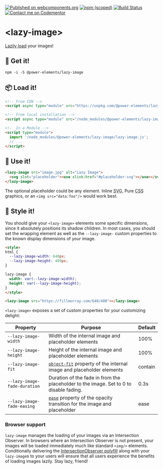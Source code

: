 [![Published on webcomponents.org](https://img.shields.io/badge/webcomponents.org-published-blue.svg)](https://www.webcomponents.org/element/@power-elements/lazy-image)
[![npm (scoped)](https://img.shields.io/npm/v/@cycle/core.svg)](https://www.npmjs.com/package/@power-elements/lazy-image)
[![Build Status](https://travis-ci.org/bennypowers/lazy-image.svg?branch=master)](https://travis-ci.org/bennypowers/lazy-image)
[![Contact me on Codementor](https://cdn.codementor.io/badges/contact_me_github.svg)](https://www.codementor.io/bennyp?utm_source=github&utm_medium=button&utm_term=bennyp&utm_campaign=github)

# <lazy-image\>

[Lazily load](https://wp-rocket.me/blog/lazyloading/) your images!

## 🚛 Get it!
```
npm -i -S @power-elements/lazy-image
```

## 📦 Load it!
```html
<!-- From CDN -->
<script async type="module" src="https://unpkg.com/@power-elements/lazy-image/lazy-image.js"></script>

<!-- From local installation -->
<script async type="module" src="/node_modules/@power-elements/lazy-image/lazy-image.js"></script>

<!-- In a Module -->
<script type="module">
  import '/node_modules/@power-elements/lazy-image/lazy-image.js';
  // ...
</script>
```

## 💪 Use it!
```html
<lazy-image src="image.jpg" alt="Lazy Image">
  <svg slot="placeholder"><use xlink:href="#placeholder-svg"></use></svg>
</lazy-image>
```

The optional placeholder could be any element. Inline <abbr title="Scalable Vector Graphics">SVG</abbr>, Pure <abbr title="Cascading Style Sheets">CSS</abbr> graphics, or an `<img src="data:foo"/>` would work best.

## 💄 Style it!
You should give your `<lazy-image>` elements some specific dimensions, since it absolutely positions its shadow children. In most cases, you should set the wrapping element as well as the `--lazy-image-` custom properties to the known display dimensions of your image.

```html
<style>
html {
  --lazy-image-width: 640px;
  --lazy-image-height: 480px;
}

lazy-image {
  width: var(--lazy-image-width);
  height: var(--lazy-image-height);
}
</style>

<lazy-image src="https://fillmurray.com/640/480"></lazy-image>
```

`<lazy-image>` exposes a set of custom properties for your customizing delight:

Property|Purpose|Default
-----|-----|-----
`--lazy-image-width`|Width of the internal image and placeholder elements|100%
`--lazy-image-height`|Height of the internal image and placeholder elements|100%
`--lazy-image-fit`|[`object-fit`](https://developer.mozilla.org/en-US/docs/Web/CSS/object-fit) property of the internal image and placeholder elements|contain
`--lazy-image-fade-duration`|Duration of the fade in from the placeholder to the image. Set to 0 to disable fading.|0.3s
`--lazy-image-fade-easing`|[`ease`](https://developer.mozilla.org/en-US/docs/Web/CSS/transition-timing-function) property of the opacity transition for the image and placeholder|ease

### Browser support
`lazy-image` manages the loading of your images via an Intersection Observer. In browsers where an Intersection Observer is not present, your images will be loaded immediately much like standard `<img/>` elements. Conditionally delivering the [IntersectionObserver polyfill](https://github.com/w3c/IntersectionObserver/tree/master/polyfill) along with your `lazy-image`s to your users will ensure that all users experience the benefits of loading images lazily. Stay lazy, friend!
